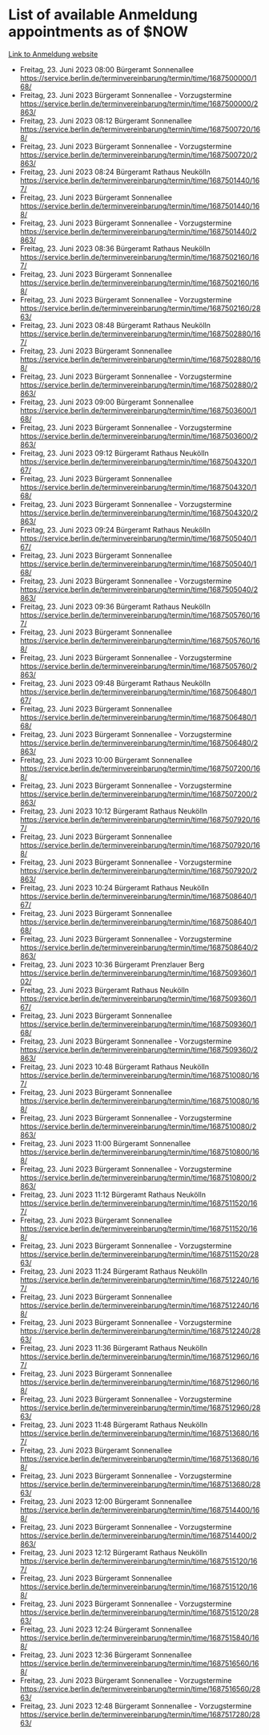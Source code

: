 # List of available Anmeldung appointments as of $NOW
[Link to Anmeldung website](https://service.berlin.de/terminvereinbarung/termin/tag.php?termin=1&anliegen[]=120686&dienstleisterlist=122210,122217,327316,122219,327312,122227,327314,122231,327346,122243,327348,122254,122252,329742,122260,329745,122262,329748,122271,327278,122273,327274,122277,327276,330436,122280,327294,122282,327290,122284,327292,122291,327270,122285,327266,122286,327264,122296,327268,150230,329760,122297,327286,122294,327284,122312,329763,122314,329775,122304,327330,122311,327334,122309,327332,317869,122281,327352,122279,329772,122283,122276,327324,122274,327326,122267,329766,122246,327318,122251,327320,122257,327322,122208,327298,122226,327300&herkunft=http%3A%2F%2Fservice.berlin.de%2Fdienstleistung%2F120686%2F)
- Freitag, 23. Juni 2023 08:00 Bürgeramt Sonnenallee https://service.berlin.de/terminvereinbarung/termin/time/1687500000/168/
- Freitag, 23. Juni 2023  Bürgeramt Sonnenallee - Vorzugstermine https://service.berlin.de/terminvereinbarung/termin/time/1687500000/2863/
- Freitag, 23. Juni 2023 08:12 Bürgeramt Sonnenallee https://service.berlin.de/terminvereinbarung/termin/time/1687500720/168/
- Freitag, 23. Juni 2023  Bürgeramt Sonnenallee - Vorzugstermine https://service.berlin.de/terminvereinbarung/termin/time/1687500720/2863/
- Freitag, 23. Juni 2023 08:24 Bürgeramt Rathaus Neukölln https://service.berlin.de/terminvereinbarung/termin/time/1687501440/167/
- Freitag, 23. Juni 2023  Bürgeramt Sonnenallee https://service.berlin.de/terminvereinbarung/termin/time/1687501440/168/
- Freitag, 23. Juni 2023  Bürgeramt Sonnenallee - Vorzugstermine https://service.berlin.de/terminvereinbarung/termin/time/1687501440/2863/
- Freitag, 23. Juni 2023 08:36 Bürgeramt Rathaus Neukölln https://service.berlin.de/terminvereinbarung/termin/time/1687502160/167/
- Freitag, 23. Juni 2023  Bürgeramt Sonnenallee https://service.berlin.de/terminvereinbarung/termin/time/1687502160/168/
- Freitag, 23. Juni 2023  Bürgeramt Sonnenallee - Vorzugstermine https://service.berlin.de/terminvereinbarung/termin/time/1687502160/2863/
- Freitag, 23. Juni 2023 08:48 Bürgeramt Rathaus Neukölln https://service.berlin.de/terminvereinbarung/termin/time/1687502880/167/
- Freitag, 23. Juni 2023  Bürgeramt Sonnenallee https://service.berlin.de/terminvereinbarung/termin/time/1687502880/168/
- Freitag, 23. Juni 2023  Bürgeramt Sonnenallee - Vorzugstermine https://service.berlin.de/terminvereinbarung/termin/time/1687502880/2863/
- Freitag, 23. Juni 2023 09:00 Bürgeramt Sonnenallee https://service.berlin.de/terminvereinbarung/termin/time/1687503600/168/
- Freitag, 23. Juni 2023  Bürgeramt Sonnenallee - Vorzugstermine https://service.berlin.de/terminvereinbarung/termin/time/1687503600/2863/
- Freitag, 23. Juni 2023 09:12 Bürgeramt Rathaus Neukölln https://service.berlin.de/terminvereinbarung/termin/time/1687504320/167/
- Freitag, 23. Juni 2023  Bürgeramt Sonnenallee https://service.berlin.de/terminvereinbarung/termin/time/1687504320/168/
- Freitag, 23. Juni 2023  Bürgeramt Sonnenallee - Vorzugstermine https://service.berlin.de/terminvereinbarung/termin/time/1687504320/2863/
- Freitag, 23. Juni 2023 09:24 Bürgeramt Rathaus Neukölln https://service.berlin.de/terminvereinbarung/termin/time/1687505040/167/
- Freitag, 23. Juni 2023  Bürgeramt Sonnenallee https://service.berlin.de/terminvereinbarung/termin/time/1687505040/168/
- Freitag, 23. Juni 2023  Bürgeramt Sonnenallee - Vorzugstermine https://service.berlin.de/terminvereinbarung/termin/time/1687505040/2863/
- Freitag, 23. Juni 2023 09:36 Bürgeramt Rathaus Neukölln https://service.berlin.de/terminvereinbarung/termin/time/1687505760/167/
- Freitag, 23. Juni 2023  Bürgeramt Sonnenallee https://service.berlin.de/terminvereinbarung/termin/time/1687505760/168/
- Freitag, 23. Juni 2023  Bürgeramt Sonnenallee - Vorzugstermine https://service.berlin.de/terminvereinbarung/termin/time/1687505760/2863/
- Freitag, 23. Juni 2023 09:48 Bürgeramt Rathaus Neukölln https://service.berlin.de/terminvereinbarung/termin/time/1687506480/167/
- Freitag, 23. Juni 2023  Bürgeramt Sonnenallee https://service.berlin.de/terminvereinbarung/termin/time/1687506480/168/
- Freitag, 23. Juni 2023  Bürgeramt Sonnenallee - Vorzugstermine https://service.berlin.de/terminvereinbarung/termin/time/1687506480/2863/
- Freitag, 23. Juni 2023 10:00 Bürgeramt Sonnenallee https://service.berlin.de/terminvereinbarung/termin/time/1687507200/168/
- Freitag, 23. Juni 2023  Bürgeramt Sonnenallee - Vorzugstermine https://service.berlin.de/terminvereinbarung/termin/time/1687507200/2863/
- Freitag, 23. Juni 2023 10:12 Bürgeramt Rathaus Neukölln https://service.berlin.de/terminvereinbarung/termin/time/1687507920/167/
- Freitag, 23. Juni 2023  Bürgeramt Sonnenallee https://service.berlin.de/terminvereinbarung/termin/time/1687507920/168/
- Freitag, 23. Juni 2023  Bürgeramt Sonnenallee - Vorzugstermine https://service.berlin.de/terminvereinbarung/termin/time/1687507920/2863/
- Freitag, 23. Juni 2023 10:24 Bürgeramt Rathaus Neukölln https://service.berlin.de/terminvereinbarung/termin/time/1687508640/167/
- Freitag, 23. Juni 2023  Bürgeramt Sonnenallee https://service.berlin.de/terminvereinbarung/termin/time/1687508640/168/
- Freitag, 23. Juni 2023  Bürgeramt Sonnenallee - Vorzugstermine https://service.berlin.de/terminvereinbarung/termin/time/1687508640/2863/
- Freitag, 23. Juni 2023 10:36 Bürgeramt Prenzlauer Berg https://service.berlin.de/terminvereinbarung/termin/time/1687509360/102/
- Freitag, 23. Juni 2023  Bürgeramt Rathaus Neukölln https://service.berlin.de/terminvereinbarung/termin/time/1687509360/167/
- Freitag, 23. Juni 2023  Bürgeramt Sonnenallee https://service.berlin.de/terminvereinbarung/termin/time/1687509360/168/
- Freitag, 23. Juni 2023  Bürgeramt Sonnenallee - Vorzugstermine https://service.berlin.de/terminvereinbarung/termin/time/1687509360/2863/
- Freitag, 23. Juni 2023 10:48 Bürgeramt Rathaus Neukölln https://service.berlin.de/terminvereinbarung/termin/time/1687510080/167/
- Freitag, 23. Juni 2023  Bürgeramt Sonnenallee https://service.berlin.de/terminvereinbarung/termin/time/1687510080/168/
- Freitag, 23. Juni 2023  Bürgeramt Sonnenallee - Vorzugstermine https://service.berlin.de/terminvereinbarung/termin/time/1687510080/2863/
- Freitag, 23. Juni 2023 11:00 Bürgeramt Sonnenallee https://service.berlin.de/terminvereinbarung/termin/time/1687510800/168/
- Freitag, 23. Juni 2023  Bürgeramt Sonnenallee - Vorzugstermine https://service.berlin.de/terminvereinbarung/termin/time/1687510800/2863/
- Freitag, 23. Juni 2023 11:12 Bürgeramt Rathaus Neukölln https://service.berlin.de/terminvereinbarung/termin/time/1687511520/167/
- Freitag, 23. Juni 2023  Bürgeramt Sonnenallee https://service.berlin.de/terminvereinbarung/termin/time/1687511520/168/
- Freitag, 23. Juni 2023  Bürgeramt Sonnenallee - Vorzugstermine https://service.berlin.de/terminvereinbarung/termin/time/1687511520/2863/
- Freitag, 23. Juni 2023 11:24 Bürgeramt Rathaus Neukölln https://service.berlin.de/terminvereinbarung/termin/time/1687512240/167/
- Freitag, 23. Juni 2023  Bürgeramt Sonnenallee https://service.berlin.de/terminvereinbarung/termin/time/1687512240/168/
- Freitag, 23. Juni 2023  Bürgeramt Sonnenallee - Vorzugstermine https://service.berlin.de/terminvereinbarung/termin/time/1687512240/2863/
- Freitag, 23. Juni 2023 11:36 Bürgeramt Rathaus Neukölln https://service.berlin.de/terminvereinbarung/termin/time/1687512960/167/
- Freitag, 23. Juni 2023  Bürgeramt Sonnenallee https://service.berlin.de/terminvereinbarung/termin/time/1687512960/168/
- Freitag, 23. Juni 2023  Bürgeramt Sonnenallee - Vorzugstermine https://service.berlin.de/terminvereinbarung/termin/time/1687512960/2863/
- Freitag, 23. Juni 2023 11:48 Bürgeramt Rathaus Neukölln https://service.berlin.de/terminvereinbarung/termin/time/1687513680/167/
- Freitag, 23. Juni 2023  Bürgeramt Sonnenallee https://service.berlin.de/terminvereinbarung/termin/time/1687513680/168/
- Freitag, 23. Juni 2023  Bürgeramt Sonnenallee - Vorzugstermine https://service.berlin.de/terminvereinbarung/termin/time/1687513680/2863/
- Freitag, 23. Juni 2023 12:00 Bürgeramt Sonnenallee https://service.berlin.de/terminvereinbarung/termin/time/1687514400/168/
- Freitag, 23. Juni 2023  Bürgeramt Sonnenallee - Vorzugstermine https://service.berlin.de/terminvereinbarung/termin/time/1687514400/2863/
- Freitag, 23. Juni 2023 12:12 Bürgeramt Rathaus Neukölln https://service.berlin.de/terminvereinbarung/termin/time/1687515120/167/
- Freitag, 23. Juni 2023  Bürgeramt Sonnenallee https://service.berlin.de/terminvereinbarung/termin/time/1687515120/168/
- Freitag, 23. Juni 2023  Bürgeramt Sonnenallee - Vorzugstermine https://service.berlin.de/terminvereinbarung/termin/time/1687515120/2863/
- Freitag, 23. Juni 2023 12:24 Bürgeramt Sonnenallee https://service.berlin.de/terminvereinbarung/termin/time/1687515840/168/
- Freitag, 23. Juni 2023 12:36 Bürgeramt Sonnenallee https://service.berlin.de/terminvereinbarung/termin/time/1687516560/168/
- Freitag, 23. Juni 2023  Bürgeramt Sonnenallee - Vorzugstermine https://service.berlin.de/terminvereinbarung/termin/time/1687516560/2863/
- Freitag, 23. Juni 2023 12:48 Bürgeramt Sonnenallee - Vorzugstermine https://service.berlin.de/terminvereinbarung/termin/time/1687517280/2863/
